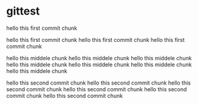 # gittest

hello this first commit chunk

hello this first commit chunk
hello this first commit chunk
hello this first commit chunk

hello this middele chunk
hello this middele chunk
hello this middele chunk
hello this middele chunk
hello this middele chunk
hello this middele chunk
hello this middele chunk


hello this second commit chunk
hello this second commit chunk
hello this second commit chunk
hello this second commit chunk
hello this second commit chunk
hello this second commit chunk
